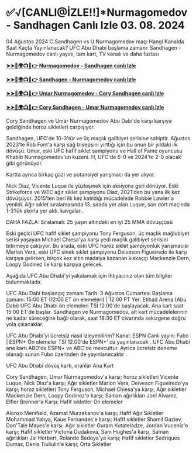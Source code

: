 #  ✅√[CANLI@İZLE!!]*Nurmagomedov - Sandhagen Canlı Izle 03. 08. 2024

04 Ağustos 2024 C.Sandhagen vs U.Nurmagomedov maçı Hangi Kanalda Saat Kaçta Yayınlanacak?
UFC Abu Dhabi başlama zamanı: Sandhagen - Nurmagomedov canlı yayını, tam kart, TV kanalı ve daha fazlası

**[➤➤🔴🌍📺📱👉 Nurmagomedov - Sandhagen canlı Izle](https://cutt.ly/YezX4kSX)**

**[➤➤🔴🌍📺📱👉 Sandhagen - Nurmagomedov canlı Izle](https://cutt.ly/YezX4kSX)**

**[➤➤🔴🌍📺📱👉 Umar Nurmagomedov - Cory Sandhagen canlı Izle](https://cutt.ly/YezX4kSX)**

**[➤➤🔴🌍📺📱👉 Cory Sandhagen - Umar Nurmagomedov canlı Izle](https://cutt.ly/YezX4kSX)**

Cory Sandhagen ve Umar Nurmagomedov Abu Dabi'de karşı karşıya geldiğinde horoz sikletleri çarpışıyor. 

Sandhagen, UFC'de 10-3'tür ve üç maçlık galibiyet serisine sahiptir. Ağustos 2023'te Rob Font'a karşı sağ trisepsini yırttığı için bu onun bir yıldaki ilk dövüşü. Umar, eski UFC hafif sıklet şampiyonu ve Hall of Fame oyuncusu Khabib Nurmagomedov'un kuzeni. H, UFC'de 6-0 ve 2024'te 2-0 olacak gibi görünüyor.

Kartta ayrıca birkaç gazi ve potansiyel yarışmacı da yer alıyor.

Nick Diaz, Vicente Luque ile yüzleşmek için aksiyona geri dönüyor. Eski Strikeforce ve WEC ağır siklet şampiyonu Diaz, 2021'den bu yana ilk kez dövüşüyor. 2015'ten beri ilk kez katıldığı mücadelede Robbie Lawler'a yenildi. Ağır sıklet sıralamasında 13. sırada yer alan Luque, son dört maçında 1-3'lük skorla yer aldı. kavgalar..

DAHA FAZLA:  Sıralamalı: 25 yaşın altındaki en iyi 25 MMA dövüşçüsü

Eski geçici UFC hafif sıklet şampiyonu Tony Ferguson, üç maçlık mağlubiyet serisi yaşayan Michael Chiesa'ya karşı yedi maçlık galibiyet serisini bitirmeye çalışıyor. Bu arada, eski UFC horoz sıklet şampiyonluk yarışmacısı Marlon Vera, eski UFC sinek sıklet şampiyonu Deiveson Figueiredo ile karşı karşıya gelirken, birçok kez altın madalya kazanan kıskaççı Mackenzie Dern, Loopy Godinez ile karşı karşıya gelecek.

Aşağıda UFC Abu Dhabi'yi yakalamak için ihtiyacınız olan tüm bilgiler bulunmaktadır.

UFC Abu Dabi başlangıç ​​zamanı
Tarih:  3 Ağustos Cumartesi
Başlama zamanı:  15:00 ET (12:00 ET ön elemeleri) | 12:00 PT
Yer:  Etihad Arena (Abu Dabi)
UFC Abu Dhabi ön elemeleri TSİ 12.00'de başlayacak. Ana kart saat 15:00 ET'de başlar. Sandhagen ve Nurmagomedov, alt kart mücadelelerinin ne kadar süreceğine bağlı olarak, saat 18:30 ET civarında sekizgene doğru yola çıkacaklar.

UFC Abu Dhabi'yi ücretsiz nasıl izleyebilirim?
Kanal:  ESPN
Canlı yayın:  Fubo  |  ESPN+
Ön elemeler TSİ 12.00'de ESPN+'  da yayınlanacak  . UFC Abu Dhabi ana kartı ABD'de ESPN+ ve ABC'de mevcuttur. Ayrıca ücretsiz deneme  olanağı sunan  Fubo üzerinden de yayınlanacaktır  .

UFC Abu Dhabi dövüş kartı, oranlar
Ana Kart

Cory Sandhagen, Umar Nurmagomedov'a karşı; horoz sikletleri
Vicente Luque, Nick Diaz'a karşı; Ağır sıkletler
Marlon Vera, Deiveson Figueiredo'ya karşı; horoz sikletleri
Tony Ferguson, Michael Chiesa'ya karşı; Ağır sıkletler
Mackenzie Dern, Loopy Godinez'e karşı; Saman ağırlıkları
Joel Alvarez, Elfler Brenner'a Karşı; Hafif sıkletler
Ön elemeler

Alonzo Menifield, Azamat Murzakanov'a karşı; Hafif Ağır Sıkletler
Mohammad Yahya, Kaue Fernandes'e karşı; Hafif sıkletler
Shamil Gaziev, Don'Tale Mayes'e karşı; Ağır sıkletler
Guram Kutateladze, Jordan Vucenic'e karşı; Hafif sıkletler
Victoria Dudakova, Sam Hughes'a karşı; Saman ağırlıkları
Jai Herbert, Rolando Bedoya'ya karşı; Hafif sıkletler
Sedriques Dumas, Denis Tiuliulin'e karşı; Orta Sıkletler
